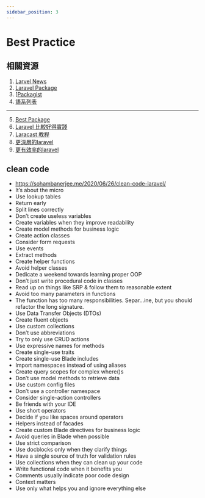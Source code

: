 ```yaml
---
sidebar_position: 3
---
```

# Best Practice
## 相關資源
1. [Larvel News](https://laravel-news.com/)
2. [Laravel Package](https://packalyst.com/)
3. [[Packagist](https://packagist.org/)
4. [語系列表](https://github.com/Laravel-Lang/lang)
---
5. [Best Package](https://www.cloudways.com/blog/best-laravel-packages/)
6. [Laravel 比較好得實踐](https://github.com/alexeymezenin/laravel-best-practices)
7. [Laracast 教程](https://laracasts.com/)
8. [更深層的laravel](https://divinglaravel.com/)
9. [更有效率的laravel](https://serversforhackers.com/laravel-perf/course?email=r567tw@gmail.com)

## clean code
- https://sohambanerjee.me/2020/06/26/clean-code-laravel/
- It’s about the micro
- Use lookup tables
- Return early
- Split lines correctly
- Don’t create useless variables
- Create variables when they improve readability
- Create model methods for business logic
- Create action classes
- Consider form requests
- Use events
- Extract methods
- Create helper functions
- Avoid helper classes
- Dedicate a weekend towards learning proper OOP
- Don’t just write procedural code in classes
- Read up on things like SRP & follow them to reasonable extent
- Avoid too many parameters in functions
- The function has too many responsibilities. Separ…ine, but you should refactor the long signature.
- Use Data Transfer Objects (DTOs)
- Create fluent objects
- Use custom collections
- Don’t use abbreviations
- Try to only use CRUD actions
- Use expressive names for methods
- Create single-use traits
- Create single-use Blade includes
- Import namespaces instead of using aliases
- Create query scopes for complex where()s
- Don’t use model methods to retrieve data
- Use custom config files
- Don’t use a controller namespace
- Consider single-action controllers
- Be friends with your IDE
- Use short operators
- Decide if you like spaces around operators
- Helpers instead of facades
- Create custom Blade directives for business logic
- Avoid queries in Blade when possible
- Use strict comparison
- Use docblocks only when they clarify things
- Have a single source of truth for validation rules
- Use collections when they can clean up your code
- Write functional code when it benefits you
- Comments usually indicate poor code design
- Context matters
- Use only what helps you and ignore everything else

